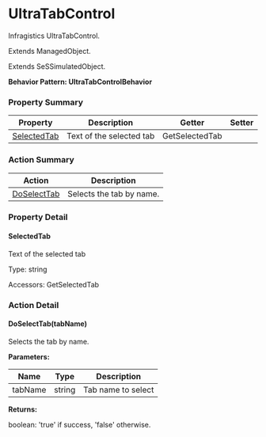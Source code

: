 # UltraTabControl

Infragistics UltraTabControl.
 
Extends ManagedObject.

Extends SeSSimulatedObject.





**Behavior Pattern: UltraTabControlBehavior**


<!-- ============================== property summary ========================== -->

	

### Property Summary

| **Property** | **Description** | **Getter** | **Setter** |
| ------------ | --------------- | ---------- | ---------- |
| [SelectedTab](#SelectedTab) | Text of the selected tab | GetSelectedTab |  |



	
<!-- ============================== action summary ========================== -->



### Action Summary

|  **Action** | **Description** | 
| ----------- | --------------- |
|	[DoSelectTab](#DoSelectTab) | Selects the tab by name. |




<!-- ============================== property detail ========================== -->
	
### Property Detail
		
<a name="SelectedTab"></a>
#### SelectedTab


Text of the selected tab

			
	
			
Type: string
			
			
Accessors: GetSelectedTab
			
		
	
	
<!-- ============================== action detail ========================== -->
	
### Action Detail
		
<a name="DoSelectTab"></a>    
#### DoSelectTab(tabName)

Selects the tab by name.


**Parameters:**

|	**Name** | **Type** | **Description** |
| ---------- | -------- | --------------- |
| tabName | string |	Tab name to select |




**Returns:**

boolean: 'true' if success, 'false' otherwise.




	

